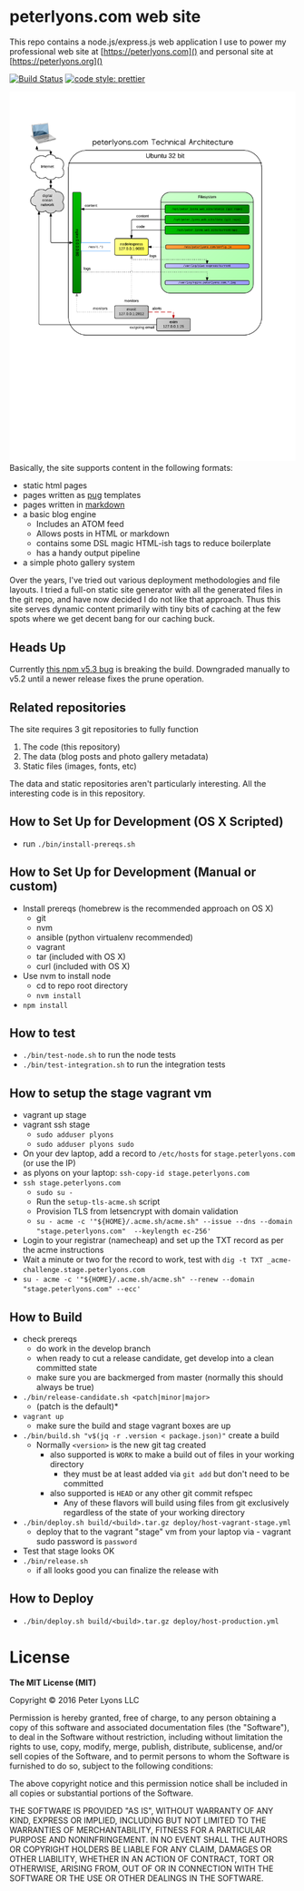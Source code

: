 # peterlyons.com web site

This repo contains a node.js/express.js web application I use to power my professional web site at [https://peterlyons.com]() and personal site at [https://peterlyons.org]()

[![Build Status](https://semaphoreci.com/api/v1/focusaurus/peterlyons-com/branches/develop/badge.svg)](https://semaphoreci.com/focusaurus/peterlyons-com)
[![code style: prettier](https://img.shields.io/badge/code_style-prettier-ff69b4.svg)](https://github.com/prettier/prettier)

![Technical Architecture Diagram](doc/peterlyons.com_technical_architecture_2014-12-21.png)
Basically, the site supports content in the following formats:

 - static html pages
 - pages written as [pug](https://pugjs.org) templates
 - pages written in [markdown](http://daringfireball.net/projects/markdown/)
 - a basic blog engine
   - Includes an ATOM feed
   - Allows posts in HTML or markdown
   - contains some DSL magic HTML-ish tags to reduce boilerplate
   - has a handy output pipeline
 - a simple photo gallery system

Over the years, I've tried out various deployment methodologies and file layouts. I tried a full-on static site generator with all the generated files in the git repo, and have now decided I do not like that approach. Thus this site serves dynamic content primarily with tiny bits of caching at the few spots where we get decent bang for our caching buck.

## Heads Up

Currently [this npm v5.3 bug](https://github.com/npm/npm/issues/17781) is breaking the build. Downgraded manually to v5.2 until a newer release fixes the prune operation.

## Related repositories

The site requires 3 git repositories to fully function

1. The code (this repository)
2. The data (blog posts and photo gallery metadata)
3. Static files (images, fonts, etc)

The data and static repositories aren't particularly interesting. All the interesting code is in this repository.

## How to Set Up for Development (OS X Scripted)

- run `./bin/install-prereqs.sh`

## How to Set Up for Development (Manual or custom)

- Install prereqs (homebrew is the recommended approach on OS X)
  - git
  - nvm
  - ansible (python virtualenv recommended)
  - vagrant
  - tar (included with OS X)
  - curl (included with OS X)
- Use nvm to install node
  - cd to repo root directory
  - `nvm install`
- `npm install`

## How to test

- `./bin/test-node.sh` to run the node tests
- `./bin/test-integration.sh` to run the integration tests

## How to setup the stage vagrant vm

- vagrant up stage
- vagrant ssh stage
  - `sudo adduser plyons`
  - `sudo adduser plyons sudo`
- On your dev laptop, add a record to `/etc/hosts` for `stage.peterlyons.com` (or use the IP)
- as plyons on your laptop: `ssh-copy-id stage.peterlyons.com`
- `ssh stage.peterlyons.com`
  - `sudo su -`
  - Run the `setup-tls-acme.sh` script
  - Provision TLS from letsencrypt with domain validation
  - `su - acme -c '"${HOME}/.acme.sh/acme.sh" --issue --dns --domain "stage.peterlyons.com"  --keylength ec-256'`
- Login to your registrar (namecheap) and set up the TXT record as per the acme instructions
- Wait a minute or two for the record to work, test with `dig -t TXT _acme-challenge.stage.peterlyons.com`
- `su - acme -c '"${HOME}/.acme.sh/acme.sh" --renew --domain "stage.peterlyons.com" --ecc'`
## How to Build

- check prereqs
  - do work in the develop branch
  - when ready to cut a release candidate, get develop into a clean committed state
  - make sure you are backmerged from master (normally this should always be true)
- `./bin/release-candidate.sh <patch|minor|major>`
  - (patch is the default)*
- `vagrant up`
  - make sure the build and stage vagrant boxes are up
- `./bin/build.sh "v$(jq -r .version < package.json)"` create a build
  - Normally `<version>` is the new git tag created
    - also supported is `WORK` to make a build out of files in your working directory
      - they must be at least added via `git add` but don't need to be committed
    - also supported is `HEAD` or any other git commit refspec
      - Any of these flavors will build using files from git exclusively regardless of the state of your working directory
- `./bin/deploy.sh build/<build>.tar.gz deploy/host-vagrant-stage.yml`
  - deploy that to the vagrant "stage" vm from your laptop via   - vagrant sudo password is `password`
- Test that stage looks OK
- `./bin/release.sh`
  - if all looks good you can finalize the release with

## How to Deploy

- `./bin/deploy.sh build/<build>.tar.gz deploy/host-production.yml`

# License

**The MIT License (MIT)**

Copyright © 2016 Peter Lyons LLC

Permission is hereby granted, free of charge, to any person obtaining a copy of this software and associated documentation files (the "Software"), to deal in the Software without restriction, including without limitation the rights to use, copy, modify, merge, publish, distribute, sublicense, and/or sell copies of the Software, and to permit persons to whom the Software is furnished to do so, subject to the following conditions:

The above copyright notice and this permission notice shall be included in all copies or substantial portions of the Software.

THE SOFTWARE IS PROVIDED "AS IS", WITHOUT WARRANTY OF ANY KIND, EXPRESS OR IMPLIED, INCLUDING BUT NOT LIMITED TO THE WARRANTIES OF MERCHANTABILITY, FITNESS FOR A PARTICULAR PURPOSE AND NONINFRINGEMENT. IN NO EVENT SHALL THE AUTHORS OR COPYRIGHT HOLDERS BE LIABLE FOR ANY CLAIM, DAMAGES OR OTHER LIABILITY, WHETHER IN AN ACTION OF CONTRACT, TORT OR OTHERWISE, ARISING FROM, OUT OF OR IN CONNECTION WITH THE SOFTWARE OR THE USE OR OTHER DEALINGS IN THE SOFTWARE.
